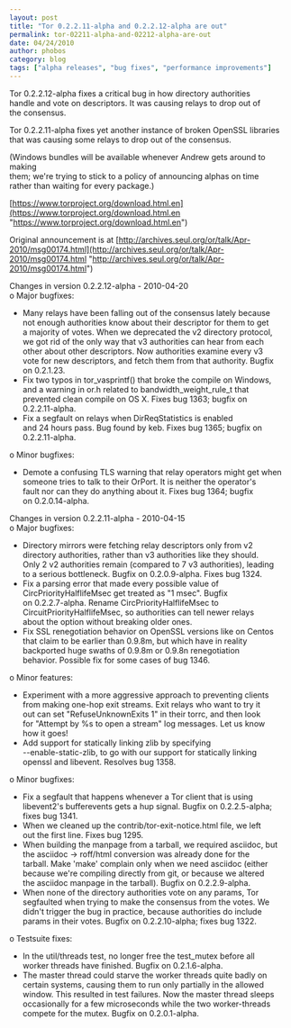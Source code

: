 ```yaml
---
layout: post
title: "Tor 0.2.2.11-alpha and 0.2.2.12-alpha are out"
permalink: tor-02211-alpha-and-02212-alpha-are-out
date: 04/24/2010
author: phobos
category: blog
tags: ["alpha releases", "bug fixes", "performance improvements"]
---
```


Tor 0.2.2.12-alpha fixes a critical bug in how directory authorities  
handle and vote on descriptors. It was causing relays to drop out of  
the consensus.

Tor 0.2.2.11-alpha fixes yet another instance of broken OpenSSL libraries  
that was causing some relays to drop out of the consensus.

(Windows bundles will be available whenever Andrew gets around to making  
them; we're trying to stick to a policy of announcing alphas on time  
rather than waiting for every package.)

[https://www.torproject.org/download.html.en](https://www.torproject.org/download.html.en "https://www.torproject.org/download.html.en")

Original announcement is at [http://archives.seul.org/or/talk/Apr-2010/msg00174.html](http://archives.seul.org/or/talk/Apr-2010/msg00174.html "http://archives.seul.org/or/talk/Apr-2010/msg00174.html")

Changes in version 0.2.2.12-alpha - 2010-04-20  
 o Major bugfixes:  
 - Many relays have been falling out of the consensus lately because  
 not enough authorities know about their descriptor for them to get  
 a majority of votes. When we deprecated the v2 directory protocol,  
 we got rid of the only way that v3 authorities can hear from each  
 other about other descriptors. Now authorities examine every v3  
 vote for new descriptors, and fetch them from that authority. Bugfix  
 on 0.2.1.23.  
 - Fix two typos in tor\_vasprintf() that broke the compile on Windows,  
 and a warning in or.h related to bandwidth\_weight\_rule\_t that  
 prevented clean compile on OS X. Fixes bug 1363; bugfix on  
 0.2.2.11-alpha.  
 - Fix a segfault on relays when DirReqStatistics is enabled  
 and 24 hours pass. Bug found by keb. Fixes bug 1365; bugfix on  
 0.2.2.11-alpha.

o Minor bugfixes:  
 - Demote a confusing TLS warning that relay operators might get when  
 someone tries to talk to their OrPort. It is neither the operator's  
 fault nor can they do anything about it. Fixes bug 1364; bugfix  
 on 0.2.0.14-alpha.

Changes in version 0.2.2.11-alpha - 2010-04-15  
 o Major bugfixes:  
 - Directory mirrors were fetching relay descriptors only from v2  
 directory authorities, rather than v3 authorities like they should.  
 Only 2 v2 authorities remain (compared to 7 v3 authorities), leading  
 to a serious bottleneck. Bugfix on 0.2.0.9-alpha. Fixes bug 1324.  
 - Fix a parsing error that made every possible value of  
 CircPriorityHalflifeMsec get treated as "1 msec". Bugfix  
 on 0.2.2.7-alpha. Rename CircPriorityHalflifeMsec to  
 CircuitPriorityHalflifeMsec, so authorities can tell newer relays  
 about the option without breaking older ones.  
 - Fix SSL renegotiation behavior on OpenSSL versions like on Centos  
 that claim to be earlier than 0.9.8m, but which have in reality  
 backported huge swaths of 0.9.8m or 0.9.8n renegotiation  
 behavior. Possible fix for some cases of bug 1346.

o Minor features:  
 - Experiment with a more aggressive approach to preventing clients  
 from making one-hop exit streams. Exit relays who want to try it  
 out can set "RefuseUnknownExits 1" in their torrc, and then look  
 for "Attempt by %s to open a stream" log messages. Let us know  
 how it goes!  
 - Add support for statically linking zlib by specifying  
 --enable-static-zlib, to go with our support for statically linking  
 openssl and libevent. Resolves bug 1358.

o Minor bugfixes:  
 - Fix a segfault that happens whenever a Tor client that is using  
 libevent2's bufferevents gets a hup signal. Bugfix on 0.2.2.5-alpha;  
 fixes bug 1341.  
 - When we cleaned up the contrib/tor-exit-notice.html file, we left  
 out the first line. Fixes bug 1295.  
 - When building the manpage from a tarball, we required asciidoc, but  
 the asciidoc -> roff/html conversion was already done for the  
 tarball. Make 'make' complain only when we need asciidoc (either  
 because we're compiling directly from git, or because we altered  
 the asciidoc manpage in the tarball). Bugfix on 0.2.2.9-alpha.  
 - When none of the directory authorities vote on any params, Tor  
 segfaulted when trying to make the consensus from the votes. We  
 didn't trigger the bug in practice, because authorities do include  
 params in their votes. Bugfix on 0.2.2.10-alpha; fixes bug 1322.

o Testsuite fixes:  
 - In the util/threads test, no longer free the test\_mutex before all  
 worker threads have finished. Bugfix on 0.2.1.6-alpha.  
 - The master thread could starve the worker threads quite badly on  
 certain systems, causing them to run only partially in the allowed  
 window. This resulted in test failures. Now the master thread sleeps  
 occasionally for a few microseconds while the two worker-threads  
 compete for the mutex. Bugfix on 0.2.0.1-alpha.


